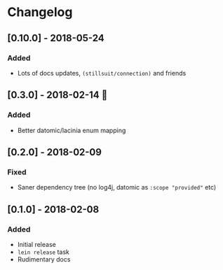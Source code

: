 # Changelog

## [0.10.0] - 2018-05-24
### Added

- Lots of docs updates, `(stillsuit/connection)` and friends

## [0.3.0] - 2018-02-14 💝
### Added

- Better datomic/lacinia enum mapping

## [0.2.0] - 2018-02-09
### Fixed

- Saner dependency tree (no log4j, datomic as `:scope "provided"` etc)

## [0.1.0] - 2018-02-08
### Added

- Initial release
- `lein release` task
- Rudimentary docs

